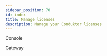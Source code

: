 ```yaml
---
sidebar_position: 70
id: index
title: Manage licenses 
description: Manage your Conduktor licenses
---
```


Console


Gateway